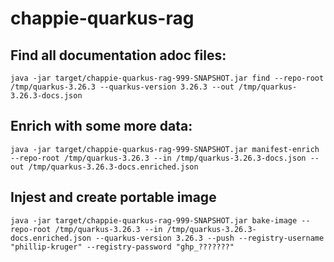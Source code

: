 # chappie-quarkus-rag

## Find all documentation adoc files:

```
java -jar target/chappie-quarkus-rag-999-SNAPSHOT.jar find --repo-root /tmp/quarkus-3.26.3 --quarkus-version 3.26.3 --out /tmp/quarkus-3.26.3-docs.json

```

## Enrich with some more data:

```
java -jar target/chappie-quarkus-rag-999-SNAPSHOT.jar manifest-enrich --repo-root /tmp/quarkus-3.26.3 --in /tmp/quarkus-3.26.3-docs.json --out /tmp/quarkus-3.26.3-docs.enriched.json
```

## Injest and create portable image

```
java -jar target/chappie-quarkus-rag-999-SNAPSHOT.jar bake-image --repo-root /tmp/quarkus-3.26.3 --in /tmp/quarkus-3.26.3-docs.enriched.json --quarkus-version 3.26.3 --push --registry-username "phillip-kruger" --registry-password "ghp_???????"
```
